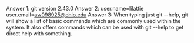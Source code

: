 Answer 1: git version 2.43.0
Answer 2: user.name=lilattie
          user.email=aw098925@ohio.edu
Answer 3: When typing just git --help, git will show a list of basic commands which are commonly used within the system. It also offers commands which can be used with git --help to get direct help with something.


